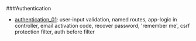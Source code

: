 ###Authentication

* [authentication_01](https://github.com/outboundexplorer/laravel-insights/tree/master/samples/Authentication_01): user-input validation, named routes, app-logic in controller, email activation code, recover password, 'remember me', csrf protection filter, auth before filter
